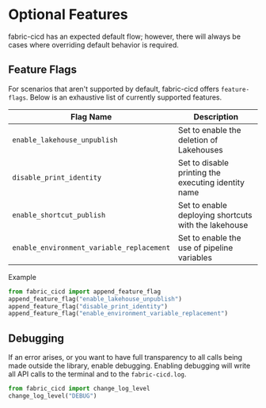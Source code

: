 # Optional Features

fabric-cicd has an expected default flow; however, there will always be cases where overriding default behavior is required.

## Feature Flags

For scenarios that aren't supported by default, fabric-cicd offers `feature-flags`. Below is an exhaustive list of currently supported features.

| Flag Name                                 | Description                                          |
| ------------------------------------------| ---------------------------------------------------- |
| `enable_lakehouse_unpublish`              | Set to enable the deletion of Lakehouses             |
| `disable_print_identity`                  | Set to disable printing the executing identity name  |
| `enable_shortcut_publish`                 | Set to enable deploying shortcuts with the lakehouse |
| `enable_environment_variable_replacement` | Set to enable the use of pipeline variables          |

<span class="md-h3-nonanchor">Example</span>

```python
from fabric_cicd import append_feature_flag
append_feature_flag("enable_lakehouse_unpublish")
append_feature_flag("disable_print_identity")
append_feature_flag("enable_environment_variable_replacement")
```

## Debugging

If an error arises, or you want to have full transparency to all calls being made outside the library, enable debugging. Enabling debugging will write all API calls to the terminal and to the `fabric-cicd.log`.

```python
from fabric_cicd import change_log_level
change_log_level("DEBUG")
```
